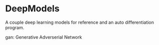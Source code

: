 # DeepModels
A couple deep learning models for reference and an auto differentiation program.

gan: Generative Adverserial Network

